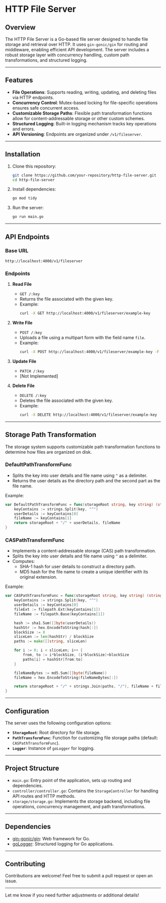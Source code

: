# HTTP File Server

## Overview

The HTTP File Server is a Go-based file server designed to handle file storage and retrieval over HTTP. It uses `gin-gonic/gin` for routing and middleware, enabling efficient API development. The server includes a robust storage layer with concurrency handling, custom path transformations, and structured logging.

---

## Features

- **File Operations**: Supports reading, writing, updating, and deleting files via HTTP endpoints.
- **Concurrency Control**: Mutex-based locking for file-specific operations ensures safe concurrent access.
- **Customizable Storage Paths**: Flexible path transformation functions allow for content-addressable storage or other custom schemes.
- **Structured Logging**: Built-in logging mechanism tracks key operations and errors.
- **API Versioning**: Endpoints are organized under `/v1/fileserver`.

---

## Installation

1. Clone this repository:
   ```bash
   git clone https://github.com/your-repository/http-file-server.git
   cd http-file-server
   ```

2. Install dependencies:
   ```bash
   go mod tidy
   ```

3. Run the server:
   ```bash
   go run main.go
   ```

---

## API Endpoints

### Base URL
```
http://localhost:4000/v1/fileserver
```

### Endpoints

1. **Read File**
   - `GET /:key`
   - Returns the file associated with the given key.
   - Example:
     ```bash
     curl -X GET http://localhost:4000/v1/fileserver/example-key
     ```

2. **Write File**
   - `POST /:key`
   - Uploads a file using a multipart form with the field name `file`.
   - Example:
     ```bash
     curl -X POST http://localhost:4000/v1/fileserver/example-key -F "file=@path/to/your/file.txt"
     ```

3. **Update File**
   - `PATCH /:key`
   - [Not Implemented]

4. **Delete File**
   - `DELETE /:key`
   - Deletes the file associated with the given key.
   - Example:
     ```bash
     curl -X DELETE http://localhost:4000/v1/fileserver/example-key
     ```

---

## Storage Path Transformation

The storage system supports customizable path transformation functions to determine how files are organized on disk.

### DefaultPathTransformFunc

- Splits the key into user details and file name using `^` as a delimiter.
- Returns the user details as the directory path and the second part as the file name.

Example:
```go
var DefaultPathTransformFunc = func(storageRoot string, key string) (string, string) {
    keyContains := strings.Split(key, "^")
    userDetails := keyContains[0]
    fileName := keyContains[1]
    return storageRoot + "/" + userDetails, fileName
}
```

### CASPathTransformFunc

- Implements a content-addressable storage (CAS) path transformation.
- Splits the key into user details and file name using `^` as a delimiter.
- Computes:
  - SHA-1 hash for user details to construct a directory path.
  - MD5 hash for the file name to create a unique identifier with its original extension.

Example:
```go
var CASPathTransformFunc = func(storageRoot string, key string) (string, string) {
    keyContains := strings.Split(key, "^")
    userDetails := keyContains[0]
    fileExt := filepath.Ext(keyContains[1])
    fileName := filepath.Base(keyContains[1])

    hash := sha1.Sum([]byte(userDetails))
    hashStr := hex.EncodeToString(hash[:])
    blockSize := 8
    sliceLen := len(hashStr) / blockSize
    paths := make([]string, sliceLen)

    for i := 0; i < sliceLen; i++ {
        from, to := i*blockSize, (i*blockSize)+blockSize
        paths[i] = hashStr[from:to]
    }

    fileNameBytes := md5.Sum([]byte(fileName))
    fileName = hex.EncodeToString(fileNameBytes[:])

    return storageRoot + "/" + strings.Join(paths, "/"), fileName + fileExt
}
```

---

## Configuration

The server uses the following configuration options:
- **`StorageRoot`**: Root directory for file storage.
- **`PathTransformFunc`**: Function for customizing file storage paths (default: `CASPathTransformFunc`).
- **`Logger`**: Instance of `goLogger` for logging.

---

## Project Structure

- `main.go`: Entry point of the application, sets up routing and dependencies.
- `controller/controller.go`: Contains the `StorageController` for handling API routes and HTTP methods.
- `storage/storage.go`: Implements the storage backend, including file operations, concurrency management, and path transformations.

---

## Dependencies

- [gin-gonic/gin](https://github.com/gin-gonic/gin): Web framework for Go.
- [goLogger](https://github.com/sumit-behera-in/goLogger): Structured logging for Go applications.

---

## Contributing

Contributions are welcome! Feel free to submit a pull request or open an issue.

---

Let me know if you need further adjustments or additional details!